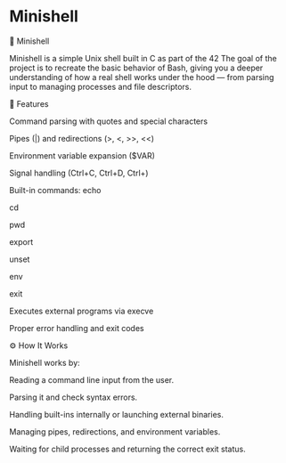 # Minishell

🐚 Minishell


Minishell is a simple Unix shell built in C as part of the 42
The goal of the project is to recreate the basic behavior of Bash, giving you a deeper understanding of how a real shell works under the hood — from parsing input to managing processes and file descriptors.

🚀 Features


Command parsing with quotes and special characters

Pipes (|) and redirections (>, <, >>, <<)

Environment variable expansion ($VAR)

Signal handling (Ctrl+C, Ctrl+D, Ctrl+\)


Built-in commands:
echo

cd

pwd

export

unset

env

exit

Executes external programs via execve

Proper error handling and exit codes


⚙️ How It Works


Minishell works by:

Reading a command line input from the user.

Parsing it and check syntax errors.

Handling built-ins internally or launching external binaries.

Managing pipes, redirections, and environment variables.

Waiting for child processes and returning the correct exit status.
